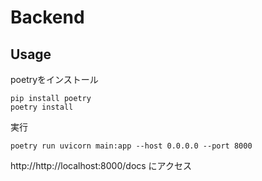 # Backend

## Usage

poetryをインストール
```
pip install poetry
poetry install
```

実行
```
poetry run uvicorn main:app --host 0.0.0.0 --port 8000
```

http://http://localhost:8000/docs にアクセス